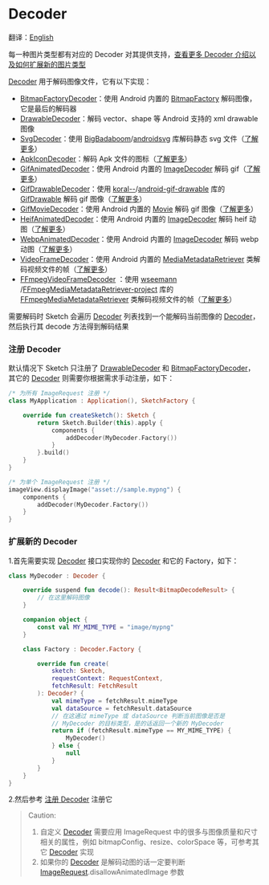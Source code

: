 # Decoder

翻译：[English](decoder.md)

每一种图片类型都有对应的 Decoder
对其提供支持，[查看更多 Decoder 介绍以及如何扩展新的图片类型][decoder]

[Decoder] 用于解码图像文件，它有以下实现：

* [BitmapFactoryDecoder][BitmapFactoryDecoder]：使用 Android 内置的 [BitmapFactory] 解码图像，它是最后的解码器
* [DrawableDecoder][DrawableDecoder]：解码 vector、shape 等 Android 支持的 xml drawable 图像
* [SvgDecoder][SvgDecoder]：使用 [BigBadaboom]/[androidsvg] 库解码静态 svg
  文件（[了解更多](svg_zh.md)）
* [ApkIconDecoder][ApkIconDecoder]：解码 Apk
  文件的图标（[了解更多](apk_app_icon_zh.md#显示-APK-文件的图标)）
* [GifAnimatedDecoder][GifAnimatedDecoder]：使用 Android 内置的 [ImageDecoder] 解码
  gif（[了解更多](animated_image_zh.md)）
* [GifDrawableDecoder][GifDrawableDecoder]：使用 [koral--]/[android-gif-drawable] 库的 [GifDrawable]
  解码 gif 图像（[了解更多](animated_image_zh.md)）
* [GifMovieDecoder][GifMovieDecoder]：使用 Android 内置的 [Movie] 解码 gif
  图像（[了解更多](animated_image_zh.md)）
* [HeifAnimatedDecoder][HeifAnimatedDecoder]：使用 Android 内置的 [ImageDecoder] 解码 heif
  动图（[了解更多](animated_image_zh.md)）
* [WebpAnimatedDecoder][WebpAnimatedDecoder]：使用 Android 内置的 [ImageDecoder] 解码 webp
  动图（[了解更多](animated_image_zh.md)）
* [VideoFrameDecoder][VideoFrameDecoder]：使用 Android 内置的 [MediaMetadataRetriever]
  类解码视频文件的帧（[了解更多](video_frame_zh.md)）
* [FFmpegVideoFrameDecoder][FFmpegVideoFrameDecoder]
  ：使用 [wseemann] /[FFmpegMediaMetadataRetriever-project] 库的 [FFmpegMediaMetadataRetriever]
  类解码视频文件的帧（[了解更多](video_frame_zh.md)）

需要解码时 Sketch 会遍历 [Decoder] 列表找到一个能解码当前图像的 [Decoder]，然后执行其 decode 方法得到解码结果

### 注册 Decoder

默认情况下 Sketch 只注册了 [DrawableDecoder] 和 [BitmapFactoryDecoder]，其它的 [Decoder]
则需要你根据需求手动注册，如下：

```kotlin
/* 为所有 ImageRequest 注册 */
class MyApplication : Application(), SketchFactory {

    override fun createSketch(): Sketch {
        return Sketch.Builder(this).apply {
            components {
                addDecoder(MyDecoder.Factory())
            }
        }.build()
    }
}

/* 为单个 ImageRequest 注册 */
imageView.displayImage("asset://sample.mypng") {
    components {
        addDecoder(MyDecoder.Factory())
    }
}
```

### 扩展新的 Decoder

1.首先需要实现 [Decoder] 接口实现你的 [Decoder] 和它的 Factory，如下：

```kotlin
class MyDecoder : Decoder {

    override suspend fun decode(): Result<BitmapDecodeResult> {
        // 在这里解码图像
    }

    companion object {
        const val MY_MIME_TYPE = "image/mypng"
    }

    class Factory : Decoder.Factory {

        override fun create(
            sketch: Sketch,
            requestContext: RequestContext,
            fetchResult: FetchResult
        ): Decoder? {
            val mimeType = fetchResult.mimeType
            val dataSource = fetchResult.dataSource
            // 在这通过 mimeType 或 dataSource 判断当前图像是否是
            // MyDecoder 的目标类型，是的话返回一个新的 MyDecoder
            return if (fetchResult.mimeType == MY_MIME_TYPE) {
                MyDecoder()
            } else {
                null
            }
        }
    }
}
```

2.然后参考 [注册 Decoder](#注册-decoder) 注册它

> Caution:
> 1. 自定义 [Decoder] 需要应用 ImageRequest 中的很多与图像质量和尺寸相关的属性，例如
     bitmapConfig、resize、colorSpace 等，可参考其它 [Decoder] 实现
> 2. 如果你的 [Decoder] 是解码动图的话一定要判断 [ImageRequest].disallowAnimatedImage 参数


[comment]: <> (class)

[Decoder]: ../../sketch-core/src/main/kotlin/com/github/panpf/sketch/decode/Decoder.kt

[Image]: ../../sketch-core/src/main/kotlin/com/github/panpf/sketch/Image.kt

[FetchResult]: ../../sketch-core/src/main/kotlin/com/github/panpf/sketch/fetch/FetchResult.kt

[BitmapFactoryDecoder]: ../../sketch-core/src/main/kotlin/com/github/panpf/sketch/decode/internal/BitmapFactoryDecoder.kt

[DrawableDecoder]: ../../sketch-core/src/main/kotlin/com/github/panpf/sketch/decode/internal/DrawableDecoder.kt

[FFmpegVideoFrameDecoder]: ../../sketch-video-ffmpeg/src/main/kotlin/com/github/panpf/sketch/decode/FFmpegVideoFrameDecoder.kt

[ApkIconDecoder]: ../../sketch-extensions-core/src/main/kotlin/com/github/panpf/sketch/decode/ApkIconDecoder.kt

[VideoFrameDecoder]: ../../sketch-video/src/main/kotlin/com/github/panpf/sketch/decode/VideoFrameDecoder.kt

[SvgDecoder]: ../../sketch-svg/src/main/kotlin/com/github/panpf/sketch/decode/SvgDecoder.kt

[DrawableDecoder]: ../../sketch-core/src/main/kotlin/com/github/panpf/sketch/decode/internal/DrawableDecoder.kt

[GifAnimatedDecoder]: ../../sketch-animated/src/main/kotlin/com/github/panpf/sketch/decode/GifAnimatedDecoder.kt

[HeifAnimatedDecoder]: ../../sketch-animated/src/main/kotlin/com/github/panpf/sketch/decode/HeifAnimatedDecoder.kt

[WebpAnimatedDecoder]: ../../sketch-animated/src/main/kotlin/com/github/panpf/sketch/decode/WebpAnimatedDecoder.kt

[GifDrawableDecoder]: ../../sketch-animated-koralgif/src/main/kotlin/com/github/panpf/sketch/decode/GifDrawableDecoder.kt

[GifMovieDecoder]: ../../sketch-animated/src/main/kotlin/com/github/panpf/sketch/decode/GifMovieDecoder.kt

[ImageRequest]: ../../sketch-core/src/main/kotlin/com/github/panpf/sketch/request/ImageRequest.kt

[wseemann]: https://github.com/wseemann

[FFmpegMediaMetadataRetriever-project]: https://github.com/wseemann/FFmpegMediaMetadataRetriever

[FFmpegMediaMetadataRetriever]: https://github.com/wseemann/FFmpegMediaMetadataRetriever/blob/master/core/src/main/kotlin/wseemann/media/FFmpegMediaMetadataRetriever.java

[BigBadaboom]: https://github.com/BigBadaboom

[androidsvg]: https://github.com/BigBadaboom/androidsvg

[koral--]: https://github.com/koral--

[android-gif-drawable]: https://github.com/koral--/android-gif-drawable

[GifDrawable]: https://github.com/koral--/android-gif-drawable/blob/dev/android-gif-drawable/src/main/kotlin/pl/droidsonroids/gif/GifDrawable.java

[Movie]: https://cs.android.com/android/platform/superproject/+/master:frameworks/base/graphics/kotlin/android/graphics/Movie.java

[ImageDecoder]: https://cs.android.com/android/platform/superproject/+/master:frameworks/base/graphics/kotlin/android/graphics/ImageDecoder.java

[BitmapFactory]: https://cs.android.com/android/platform/superproject/+/master:frameworks/base/graphics/kotlin/android/graphics/BitmapFactory.java

[MediaMetadataRetriever]: https://cs.android.com/android/platform/superproject/+/master:frameworks/base/media/kotlin/android/media/MediaMetadataRetriever.java